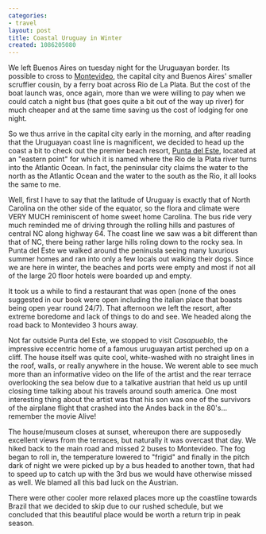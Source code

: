 ```yaml
---
categories:
- travel
layout: post
title: Coastal Uruguay in Winter
created: 1086205080
---
```

We left Buenos Aires on tuesday night for the Uruguayan border.  Its possible to cross to <a href="javascript:pm_setXY(280.452,-448.84)">Montevideo</a>, the capital city and Buenos Aires' smaller scruffier cousin, by a ferry boat across Rio de La Plata. But the cost of the boat launch was, once again, more than we were willing to pay when we could catch a night bus (that goes quite a bit out of the way up river) for much cheaper and at the same time saving us the cost of lodging for one night.   

So we thus arrive in the capital city early in the morning, and after reading that the Uruguayan coast line is magnificent, we decided to head up the coast a bit to check out the premier beach resort, <a href="javascript:pm_setXY(290.318-450.31)">Punta del Este</a>, located at an "eastern point" for which it is named where the Rio de la Plata river turns into the Atlantic Ocean. In fact, the peninsular city claims the water to the north as the Atlantic Ocean and the water to the south as the Rio, it all looks the same to me.   

Well, first I have to say that the latitude of Uruguay is exactly that of North Carolina on the other side of the equator, so the flora and climate were VERY MUCH reminiscent of home sweet home Carolina.  The bus ride very much reminded me of driving through the rolling hills and pastures of central NC along highway 64. The coast line we saw was a bit different than that of NC, there being rather large hills roling down to the rocky sea. In Punta del Este we walked around the peninusla seeing many luxurious summer homes and ran into only a few locals out walking their dogs. Since we are here in winter, the beaches and ports were empty and most if not all of the large 20 floor hotels were boarded up and empty.     

It took us a while to find a restaurant that was open (none of the ones suggested in our book were open including the italian place that boasts being open year round 24/7). That afternoon we left the resort, after extreme boredome and lack of things to do and see. We headed along the road back to Montevideo 3 hours away.    

Not far outside Punta del Este, we stopped to visit <em>Casapueblo</em>, the impressive eccentric home of a famous uruguayan artist perched up on a cliff.  The house itself was quite cool, white-washed with no straight lines in the roof, walls, or really anywhere in the house. We werent able to see much more than an informative video on the life of the artist  and the rear terrace overlooking the sea below due to a talkative austrian that held us up until closing time talking about his travels around south america. One most interesting thing about the artist was that his son was one of the survivors of the airplane flight that crashed into the Andes back in the 80's... remember the movie Alive!    

The house/museum closes at sunset, whereupon there are supposedly excellent views from the terraces, but naturally it was overcast that day. We hiked back to the main road and missed 2 buses to Montevideo. The fog began to roll in, the temperature lowered to "frigid" and finally in the pitch dark of night we were picked up by a bus headed to another town, that had to speed up to catch up with the 3rd bus we would have otherwise missed as well. We blamed all this bad luck on the Austrian.    

There were other cooler more relaxed places more up the coastline towards Brazil that we decided to skip due to our rushed schedule, but we concluded that this beautiful place would be worth a return trip in peak season. 
